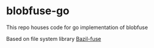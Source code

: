 # blobfuse-go

This repo houses code for go implementation of blobfuse

Based on file system library <a href="https://github.com/bazil/fuse">Bazil-fuse</a>
